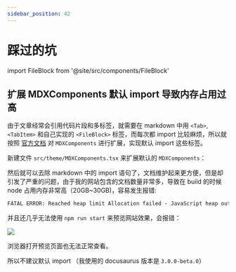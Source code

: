 ```yaml
---
sidebar_position: 42
---
```


# 踩过的坑

import FileBlock from '@site/src/components/FileBlock'

## 扩展 MDXComponents 默认 import 导致内存占用过高

由于文章经常会引用代码片段和多标签，就需要在 markdown 中用 `<Tab>`, `<TabItem>` 和自己实现的 `<FileBlock>` 标签，而每次都 import 比较麻烦，所以就按照 [官方文档](https://docusaurus.io/docs/markdown-features/react#mdx-component-scope) 对 `MDXComponents` 进行扩展，实现默认 import 这些标签。

新建文件 `src/theme/MDXComponents.tsx` 来扩展默认的 `MDXComponents`：

<FileBlock showLineNumbers file="MDXComponents.tsx" title="src/theme/MDXComponents.tsx">
</FileBlock>

然后就可以去除 markdown 中的 import 语句了，文档维护起来更方便，但是却引发了严重的问题，由于我的网站包含的文档数量非常多，导致在 build 的时候 node 占用内存非常高（20GB~30GB)，容易发生报错:

```txt
FATAL ERROR: Reached heap limit Allocation failed - JavaScript heap out of memory
```

并且还几乎无法使用 `npm run start` 来预览网站效果，会报错：

![](https://image-host-1251893006.cos.ap-chengdu.myqcloud.com/2023%2F10%2F10%2F20231010143950.png)

浏览器打开预览页面也无法正常查看。

所以不建议默认 import （我使用的 docusaurus 版本是 `3.0.0-beta.0`）
